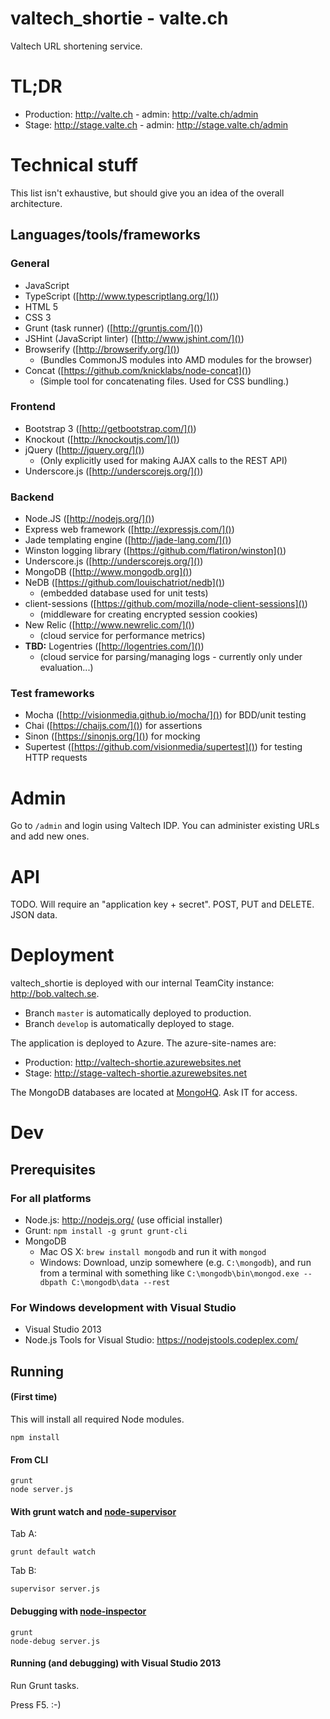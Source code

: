 # valtech\_shortie - valte.ch

Valtech URL shortening service.

# TL;DR

 * Production: http://valte.ch - admin: http://valte.ch/admin
 * Stage: http://stage.valte.ch - admin: http://stage.valte.ch/admin



# Technical stuff

This list isn't exhaustive, but should give you an idea of the overall architecture.

## Languages/tools/frameworks

### General

* JavaScript
* TypeScript ([http://www.typescriptlang.org/]())
* HTML 5
* CSS 3  
* Grunt (task runner) ([http://gruntjs.com/]())
* JSHint (JavaScript linter) ([http://www.jshint.com/]())
* Browserify ([http://browserify.org/]())
	* (Bundles CommonJS modules into AMD modules for the browser)
* Concat ([https://github.com/knicklabs/node-concat]())
	* (Simple tool for concatenating files. Used for CSS bundling.)

### Frontend

* Bootstrap 3 ([http://getbootstrap.com/]())
* Knockout ([http://knockoutjs.com/]())
* jQuery ([http://jquery.org/]())
	* (Only explicitly used for making AJAX calls to the REST API)
* Underscore.js ([http://underscorejs.org/]())

### Backend

* Node.JS ([http://nodejs.org/]())
* Express web framework ([http://expressjs.com/]())
* Jade templating engine ([http://jade-lang.com/]())
* Winston logging library ([https://github.com/flatiron/winston]())
* Underscore.js ([http://underscorejs.org/]())
* MongoDB ([http://www.mongodb.org]())
* NeDB ([https://github.com/louischatriot/nedb]())
	* (embedded database used for unit tests)
* client-sessions ([https://github.com/mozilla/node-client-sessions]())
	* (middleware for creating encrypted session cookies)
* New Relic ([http://www.newrelic.com/]())
	* (cloud service for performance metrics)
* **TBD:** Logentries ([http://logentries.com/]())
	* (cloud service for parsing/managing logs - currently only under evaluation...)

### Test frameworks

* Mocha ([http://visionmedia.github.io/mocha/]()) for BDD/unit testing
* Chai ([https://chaijs.com/]()) for assertions
* Sinon ([https://sinonjs.org/]()) for mocking
* Supertest ([https://github.com/visionmedia/supertest]()) for testing HTTP requests


# Admin

Go to `/admin` and login using Valtech IDP. You can administer existing URLs and add new ones.


# API

TODO. Will require an "application key + secret". POST, PUT and DELETE. JSON data.


# Deployment

valtech\_shortie is deployed with our internal TeamCity instance:
http://bob.valtech.se.

 * Branch `master` is automatically deployed to production.
 * Branch `develop` is automatically deployed to stage.

The application is deployed to Azure. The azure-site-names are:

 * Production: http://valtech-shortie.azurewebsites.net
 * Stage: http://stage-valtech-shortie.azurewebsites.net

The MongoDB databases are located at [MongoHQ](https://app.mongohq.com/). Ask IT for access.


# Dev

## Prerequisites

### For all platforms

 * Node.js: http://nodejs.org/ (use official installer)
 * Grunt: `npm install -g grunt grunt-cli`
 * MongoDB
   * Mac OS X: `brew install mongodb` and run it with `mongod`
   * Windows: Download, unzip somewhere (e.g. `C:\mongodb`), and run from a terminal with something like `C:\mongodb\bin\mongod.exe --dbpath C:\mongodb\data --rest`


### For Windows development with Visual Studio

 * Visual Studio 2013
 * Node.js Tools for Visual Studio: https://nodejstools.codeplex.com/

## Running

#### (First time)

This will install all required Node modules.

    npm install

#### From CLI

    grunt
    node server.js

#### With grunt watch and [node-supervisor](https://github.com/isaacs/node-supervisor)

Tab A:

    grunt default watch

Tab B:

    supervisor server.js

#### Debugging with [node-inspector](https://github.com/node-inspector/node-inspector)

    grunt
    node-debug server.js

#### Running (and debugging) with Visual Studio 2013

Run Grunt tasks.

Press F5. :-)

